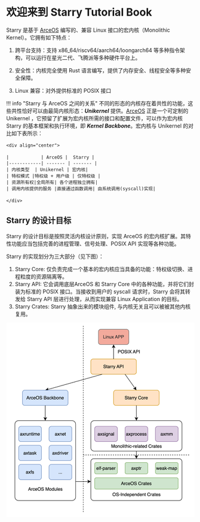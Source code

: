 # 欢迎来到 Starry Tutorial Book

Starry 是基于 [ArceOS](https://github.com/arceos-org/arceos) 编写的、兼容 Linux 接口的宏内核（Monolithic Kernel）。它拥有如下特点：

1. 跨平台支持：支持 x86_64/riscv64/aarch64/loongarch64 等多种指令架构，可以运行在星光二代、飞腾派等多种硬件平台上。

2. 安全性：内核完全使用 Rust 语言编写，提供了内存安全、线程安全等多种安全保障。

3. Linux 兼容：对外提供标准的 POSIX 接口

!!! info "Starry 与 ArceOS 之间的关系" 
    不同的形态的内核存在着共性的功能，这些共性恰好可以由最简内核形态：***Unikernel*** 提供。[ArceOS](https://github.com/arceos-org/arceos) 正是一个可定制的 Unikernel ，它预留了扩展为宏内核所需的接口和配置文件，可以作为宏内核 Starry 的基本框架和执行环境，即 ***Kernel Backbone***。宏内核与 Unikernel 的对比如下表所示：

    <div align="center">

    |            | ArceOS |  Starry |
    |------------| ------- | ------- |
    | 内核类型  | Unikernel | 宏内核|
    | 特权模式 |特权级 + 用户级 | 仅特权级 |
    | 资源所有权|全局所有| 各个进程独立拥有|
    | 调用内核提供的服务 |直接通过函数调用| 由系统调用(syscall)实现|

    </div>

## Starry 的设计目标
Starry 的设计目标是按照灵活内核设计原则，实现 ArceOS 的宏内核扩展。其特性功能应当包括完善的进程管理、信号处理、POSIX API 实现等各种功能。

Starry 的实现划分为三大部分（见下图）：

1. Starry Core: 仅负责完成一个基本的宏内核应当具备的功能：特权级切换、进程粒度的资源隔离等。
2. Starry API: 它会调用底层ArceOS 和 Starry Core 中的各种功能，并将它们封装为标准的 POSIX 接口。当接收到用户的 syscall 请求时，Starry 会将其转发给 Starry API 层进行处理，从而实现兼容 Linux Application 的目标。
3. Starry Crates: Starry 抽象出来的模块组件, 与内核无关且可以被被其他内核复用。

![Starry 结构图](./static/setup/starry_structure.jpg)